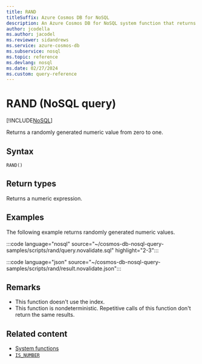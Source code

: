 ```yaml
---
title: RAND
titleSuffix: Azure Cosmos DB for NoSQL
description: An Azure Cosmos DB for NoSQL system function that returns a randomly generated numeric value from zero to one.
author: jcodella
ms.author: jacodel
ms.reviewer: sidandrews
ms.service: azure-cosmos-db
ms.subservice: nosql
ms.topic: reference
ms.devlang: nosql
ms.date: 02/27/2024
ms.custom: query-reference
---
```


# RAND (NoSQL query)

[!INCLUDE[NoSQL](../../includes/appliesto-nosql.md)]

Returns a randomly generated numeric value from zero to one.

## Syntax

```nosql
RAND()
```

## Return types

Returns a numeric expression.

## Examples

The following example returns randomly generated numeric values.

:::code language="nosql" source="~/cosmos-db-nosql-query-samples/scripts/rand/query.novalidate.sql" highlight="2-3":::

:::code language="json" source="~/cosmos-db-nosql-query-samples/scripts/rand/result.novalidate.json":::

## Remarks

- This function doesn't use the index.
- This function is nondeterministic. Repetitive calls of this function don't return the same results.

## Related content

- [System functions](system-functions.yml)
- [`IS_NUMBER`](is-number.md)
